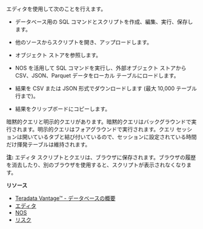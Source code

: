 エディタを使用して次のことを行えます。

-   データベース用の SQL コマンドとスクリプトを作成、編集、実行、保存します。

-   他のソースからスクリプトを開き、アップロードします。

-   オブジェクト ストアを参照します。

-   NOS を活用して SQL コマンドを実行し、外部オブジェクト ストアから CSV、JSON、Parquet データをローカル テーブルにロードします。

-   結果を CSV または JSON 形式でダウンロードします (最大 10,000 テーブル行まで)。

-   結果をクリップボードにコピーします。

暗黙的クエリと明示的クエリがあります。暗黙的クエリはバックグラウンドで実行されます。明示的クエリはフォアグラウンドで実行されます。クエリ セッションは開いているタブと結び付いているので、セッションに設定されている時間だけ揮発テーブルは維持されます。

**注:** エディタ スクリプトとクエリは、ブラウザに保存されます。ブラウザの履歴を消去したり、別のブラウザを使用すると、スクリプトが表示されなくなります。

**リソース**

-   [Teradata Vantage™ - データベースの概要](https://docs.teradata.com/search/all?query=Teradata+Vantage%25E2%2584%25A2+-+Database+Introduction&content-lang=en-US)
-   [エディタ](https://docs.teradata.com/search/all?query=エディタ&content-lang=en-US)
-   [NOS](https://docs.teradata.com/r/Teradata-VantageTM-Native-Object-Store-Getting-Started-Guide/June-2022)
-   [リスク](https://docs.teradata.com/search/all?query=リスク&content-lang=en-US)
